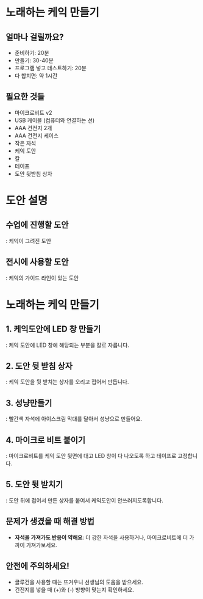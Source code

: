 # 노래하는 케익 만들기

## 얼마나 걸릴까요?
- 준비하기: 20분
- 만들기: 30-40분
- 프로그램 넣고 테스트하기: 20분
- 다 합치면: 약 1시간

## 필요한 것들
- 마이크로비트 v2  
- USB 케이블 (컴퓨터와 연결하는 선)
- AAA 건전지 2개 
- AAA 건전지 케이스
- 작은 자석
- 케익 도안 
- 칼 
- 테이프
- 도안 뒷받침 상자 

# 도안 설명 

## 수업에 진행할 도안 
: 케익이 그려진 도안

## 전시에 사용할 도안 
: 케익의 가이드 라인이 있는 도안

# 노래하는 케익 만들기 

## 1. 케익도안에 LED 창 만들기
: 케익 도안에 LED 창에 해당되는 부분을 칼로 자릅니다.

## 2. 도안 뒷 받침 상자
: 케익 도안을 뒷 받치는 상자를 오리고 접어서 만듭니다. 

## 3. 성냥만들기
: 빨간색 자석에 아이스크림 막대를 달아서 성냥으로 만들어요. 

## 4. 마이크로 비트 붙이기
: 마이크로비트를 케익 도안 뒷면에 대고 LED 창이 다 나오도록 하고 테이프로 고정합니다. 

## 5. 도안 뒷 받치기
: 도안 뒤에 접어서 만든 상자를 붙여서 케익도안이 안쓰러지도록합니다.


## 문제가 생겼을 때 해결 방법

- **자석을 가져가도 반응이 약해요**: 더 강한 자석을 사용하거나, 마이크로비트에 더 가까이 가져가보세요.

## 안전에 주의하세요!

- 글루건을 사용할 때는 뜨거우니 선생님의 도움을 받으세요.
- 건전지를 넣을 때 (+)와 (-) 방향이 맞는지 확인하세요.
